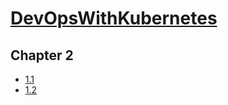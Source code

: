 # [DevOpsWithKubernetes](https://courses.mooc.fi/org/uh-cs/courses/devops-with-kubernetes)

## Chapter 2
- [1.1](https://github.com/ChristianMe96/devopswithkubernetes/tree/1.1)
- [1.2](https://github.com/ChristianMe96/devopswithkubernetes/tree/1.2)